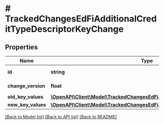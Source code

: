 # # TrackedChangesEdFiAdditionalCreditTypeDescriptorKeyChange

## Properties

Name | Type | Description | Notes
------------ | ------------- | ------------- | -------------
**id** | **string** | Resource identifier | [optional]
**change_version** | **float** | Change version | [optional]
**old_key_values** | [**\OpenAPI\Client\Model\TrackedChangesEdFiAdditionalCreditTypeDescriptorKey**](TrackedChangesEdFiAdditionalCreditTypeDescriptorKey.md) |  | [optional]
**new_key_values** | [**\OpenAPI\Client\Model\TrackedChangesEdFiAdditionalCreditTypeDescriptorKey**](TrackedChangesEdFiAdditionalCreditTypeDescriptorKey.md) |  | [optional]

[[Back to Model list]](../../README.md#models) [[Back to API list]](../../README.md#endpoints) [[Back to README]](../../README.md)
